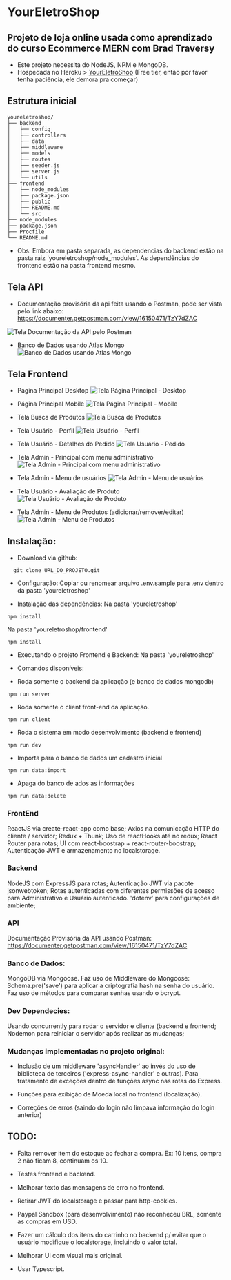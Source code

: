 # YourEletroShop

## Projeto de loja online usada como aprendizado do curso Ecommerce MERN com Brad Traversy

- Este projeto necessita do NodeJS, NPM e MongoDB.
- Hospedada no Heroku > [YourEletroShop](https://youreletroshop.herokuapp.com/) (Free tier, então por favor tenha paciência, ele demora pra começar)

## Estrutura inicial

```console
youreletroshop/
├── backend
│   ├── config
│   ├── controllers
│   ├── data
│   ├── middleware
│   ├── models
│   ├── routes
│   ├── seeder.js
│   ├── server.js
│   └── utils
├── frontend
│   ├── node_modules
│   ├── package.json
│   ├── public
│   ├── README.md
│   └── src
├── node_modules
├── package.json
├── Procfile
└── README.md
```

- Obs: Embora em pasta separada, as dependencias do backend estão na pasta raiz 'youreletroshop/node_modules'. As dependências do frontend estão na pasta frontend mesmo.

## Tela API

- Documentação provisória da api feita usando o Postman, pode ser vista pelo link abaixo:
https://documenter.getpostman.com/view/16150471/TzY7dZAC

![Tela Documentação da API pelo Postman](https://github.com/fpontef/youreletroshop/blob/main/screenshots/youreletroshop-api-postman-docs.jpg?raw=true)

- Banco de Dados usando Atlas Mongo
![Banco de Dados usando Atlas Mongo](https://github.com/fpontef/youreletroshop/blob/main/screenshots/youreletroshop-cloud-atlas-mongo.jpg?raw=true)


## Tela Frontend
- Página Principal Desktop
![Tela Página Principal - Desktop](https://github.com/fpontef/youreletroshop/blob/main/screenshots/youreletroshop-home-desktop.jpg?raw=true)

- Página Principal Mobile
![Tela Página Principal - Mobile](https://github.com/fpontef/youreletroshop/blob/main/screenshots/youreletroshop-home-phone.jpg?raw=true)

- Tela Busca de Produtos
![Tela Busca de Produtos](https://github.com/fpontef/youreletroshop/blob/main/screenshots/youreletroshop-search-produts.jpg?raw=true
)

- Tela Usuário - Perfil
![Tela Usuário - Perfil](https://github.com/fpontef/youreletroshop/blob/main/screenshots/youreletroshop-user-profile.jpg?raw=true)

- Tela Usuário - Detalhes do Pedido
![Tela Usuário - Pedido](https://github.com/fpontef/youreletroshop/blob/main/screenshots/youreletroshop-user-orderdetails.jpg?raw=true)

- Tela Admin - Principal com menu administrativo
![Tela Admin - Principal com menu administrativo](https://github.com/fpontef/youreletroshop/blob/main/screenshots/youreletroshop-admin-home-menu.jpg?raw=true)

- Tela Admin - Menu de usuários
![Tela Admin - Menu de usuários](https://github.com/fpontef/youreletroshop/blob/main/screenshots/youreletroshop-admin-users-page.jpg?raw=true)

- Tela Usuário - Avaliação de Produto
![Tela Usuário - Avaliação de Produto](https://github.com/fpontef/youreletroshop/blob/main/screenshots/youreletroshop-user-review.jpg?raw=true)

- Tela Admin - Menu de Produtos (adicionar/remover/editar)
![Tela Admin - Menu de Produtos](https://github.com/fpontef/youreletroshop/blob/main/screenshots/youreletroshop-admin-products-page.jpg?raw=true)

## Instalação:

- Download via github:

```console
  git clone URL_DO_PROJETO.git
```

- Configuração:
  Copiar ou renomear arquivo .env.sample para .env dentro da pasta 'youreletroshop'

- Instalação das dependências:
  Na pasta 'youreletroshop'

```console
npm install
```

Na pasta 'youreletroshop/frontend'

```console
npm install
```

- Executando o projeto Frontend e Backend:
  Na pasta 'youreletroshop'

- Comandos disponíveis:

* Roda somente o backend da aplicação (e banco de dados mongodb)

```console
npm run server
```

- Roda somente o client front-end da aplicação.

```console
npm run client
```

- Roda o sistema em modo desenvolvimento (backend e frontend)

```console
npm run dev
```

- Importa para o banco de dados um cadastro inicial

```console
npm run data:import
```

- Apaga do banco de ados as informações

```console
npm run data:delete
```

### FrontEnd

ReactJS via create-react-app como base;
Axios na comunicação HTTP do cliente / servidor;
Redux + Thunk;
Uso de reactHooks até no redux;
React Router para rotas;
UI com react-boostrap + react-router-boostrap;
Autenticação JWT e armazenamento no localstorage.

### Backend

NodeJS com ExpressJS para rotas;
Autenticação JWT via pacote jsonwebtoken;
Rotas autenticadas com diferentes permissões de acesso para Administrativo e Usuário autenticado.
'dotenv' para configurações de ambiente;

### API

Documentação Provisória da API usando Postman:
https://documenter.getpostman.com/view/16150471/TzY7dZAC

### Banco de Dados:

MongoDB via Mongoose.
Faz uso de Middleware do Mongoose: Schema.pre('save') para aplicar a criptografia hash na senha do usuário.
Faz uso de métodos para comparar senhas usando o bcrypt.

### Dev Dependecies:

Usando concurrently para rodar o servidor e cliente (backend e frontend;
Nodemon para reiniciar o servidor após realizar as mudanças;

### Mudanças implementadas no projeto original:

- Inclusão de um middleware 'asyncHandler' ao invés do uso de biblioteca de terceiros ('express-async-handler' e outras). Para tratamento de exceções dentro de funções async nas rotas do Express.

- Funções para exibição de Moeda local no frontend (localização).

- Correções de erros (saindo do login não limpava informação do login anterior)

## TODO:

- Falta remover item do estoque ao fechar a compra. Ex: 10 itens, compra 2 não ficam 8, continuam os 10.

- Testes frontend e backend.

- Melhorar texto das mensagens de erro no frontend.

- Retirar JWT do localstorage e passar para http-cookies.

- Paypal Sandbox (para desenvolvimento) não reconheceu BRL, somente as compras em USD.

- Fazer um cálculo dos itens do carrinho no backend p/ evitar que o usuário modifique o localstorage, incluindo o valor total.

- Melhorar UI com visual mais original.

- Usar Typescript.
